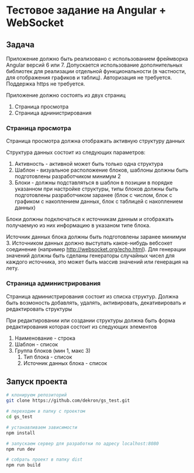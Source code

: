 # Тестовое задание на Angular + WebSocket

## Задача

Приложение должно быть реализовано с использованием фреймворка Angular версий 6 или 7. 
Допускается использование дополнительных библиотек для реализации отдельной функциональности (в частности, для отображения графиков и таблиц). Авторизация не требуется. Поддержка https не требуется.

Приложение должно состоять из двух страниц
1. Страница просмотра
2. Страница аднинистрирования

### Страница просмотра

Страница просмотра должна отображать активную структуру данных

Структура данных состоит из следующих параметров:
1. Активность - активной может быть только одна структура
2. Шаблон - визуальное расположение блоков, шаблоны должны быть подготовлены разработчиком минимум 2
3. Блоки - должны подставляться в шаблон в позиции в порядке указанном при настройке структуры, типы блоков должны быть подготовлены разработчиком заранее (блок с числом, блок с графиком с накоплением данных, блок с таблицей с накоплением данных)

Блоки должны подключаться к источникам данным и отображать получаемую из них информацию в указаном типе блока.

Источник данных блока должны быть подготовлены заранее минимум 3.
Источником данных должно выступать какое-нибудь вебсокет соединение (например http://websocket.org/echo.html). 
Для генерации значений должны быть сделаны генераторы случайных чисел для каждого источника, это может быть массив значений или генерация на лету. 

### Страница администрирования

Страница администрирования состоит из списка структур.
Должна быть возмоность добавлять, удалять, активировать, декативировать и редактировать структуры

При редактировании или создании структуры должна быть форма редактирования которая состоит из следующих элементов

1. Наименование - строка
2. Шаблон - список
3. Группа блоков (мин 1, макс 3)
    1. Тип блока - список
    2. Источник данных блока - список


## Запуск проекта

``` bash
# клонируем репозиторий
git clone https://github.com/dekron/gs_test.git

# переходим в папку с проектом
cd gs_test

# устанавливаем зависимости
npm install

# запускаем сервер для разработки по адресу localhost:8080
npm run dev

# собрать проект в папку dist
npm run build
```
